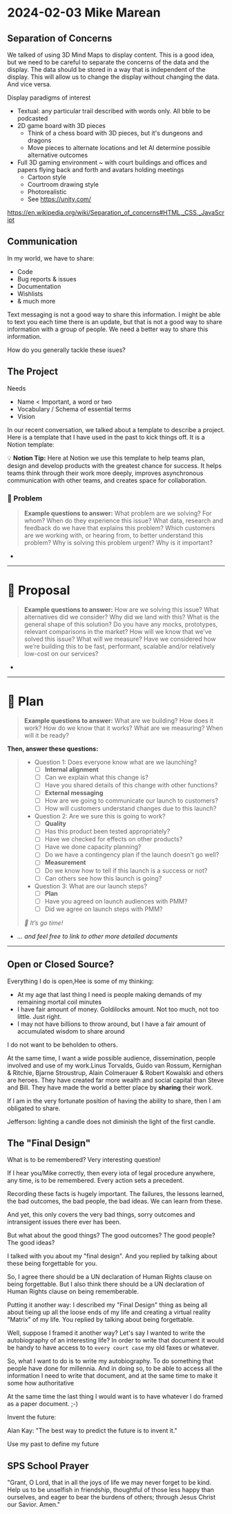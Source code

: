 # 2024-02-03 Mike Marean

## Separation of Concerns

We talked of using 3D Mind Maps to display content. This is a good idea, but we need to be careful to separate the concerns of the data and the display. The data should be stored in a way that is independent of the display. This will allow us to change the display without changing the data. And vice versa.

Display paradigms of interest

* Textual: any particular trail described with words only. All bble to be podcasted
* 2D game board with 3D pieces
  * Think of a chess board with 3D pieces, but it's dungeons and dragons
  * Move pieces to alternate locations and let AI determine possible alternative outcomes
* Full 3D gaming environment ~ with court buildings and offices and papers flying back and forth and avatars holding meetings
  * Cartoon style
  * Courtroom drawing style
  * Photorealistic
  * See https://unity.com/

https://en.wikipedia.org/wiki/Separation_of_concerns#HTML,_CSS,_JavaScript


## Communication

In my world, we have to share:

* Code
* Bug reports & issues
* Documentation
* Wishlists
* & much more

Text messaging is not a good way to share this information. I might be able to text you each time there is an update, but that is not a good way to share information with a group of people. We need a better way to share this information.

How do you generally tackle these isues?


## The Project

Needs

* Name < Important, a word or two
* Vocabulary / Schema of essential terms
* Vision

In our recent conversation, we talked about a template to describe a project. Here is a template that I have used in the past to kick things off. It is a Notion template:



<aside>

💡 **Notion Tip:** Here at Notion we use this template to help teams plan, design and develop products with the greatest chance for success. It helps teams think through their work more deeply, improves asynchronous communication with other teams, and creates space for collaboration.

</aside>

### 👀 Problem

> **Example questions to answer:**
What problem are we solving? For whom? When do they experience this issue?
What data, research and feedback do we have that explains this problem?
Which customers are we working with, or hearing from, to better understand this problem?
Why is solving this problem urgent? Why is it important?
>
*

---

# 💭 Proposal

> **Example questions to answer:**
How are we solving this issue? What alternatives did we consider?  Why did we land with this?
What is the general shape of this solution? Do you have any mocks, prototypes, relevant comparisons in the market?
How will we know that we’ve solved this issue? What will we measure?
Have we considered how we’re building this to be fast, performant, scalable and/or relatively low-cost on our services?
>
*

---

# 🛫 Plan

> **Example questions to answer:**
What are we building?  How does it work? How do we know that it works? What are we measuring? When will it be ready?

**Then, answer these questions:**
>
> * Question 1: Does everyone know what are we launching?
>   * [ ]  **Internal alignment**
>     * [ ]  Can we explain what this change is?
>     * [ ]  Have you shared details of this change with other functions?
>   * [ ]  **External messaging**
>     * [ ]  How are we going to communicate our launch to customers?
>     * [ ]  How will customers understand changes due to this launch?
> * Question 2: Are we sure this is going to work?
>   * [ ]  **Quality**
>     * [ ]  Has this product been tested appropriately?
>     * [ ]  Have we checked for effects on other products?
>     * [ ]  Have we done capacity planning?
>     * [ ]  Do we have a contingency plan if the launch doesn’t go well?
>   * [ ]  **Measurement**
>     * [ ]  Do we know how to tell if this launch is a success or not?
>     * [ ]  Can others see how this launch is going?
> * Question 3: What are our launch steps?
>   * [ ]  **Plan**
>     * [ ]  Have you agreed on launch audiences with PMM?
>     * [ ]  Did we agree on launch steps with PMM?
>
> *🚀 It’s go time!*
>
* *... and feel free to link to other more detailed documents*

****


## Open or Closed Source?

Everything I do is open,Hee is some of my thinking:

* At my age that last thing I need is people making demands of my remaining mortal coil minutes
* I have  fair amount of money. Goldilocks amount. Not too much, not too little. Just right.
* I may not have billions to throw around, but I have a fair amount of accumulated wisdom to share around

I do not want to be beholden to others.

At the same time, I want a wide possible audience, dissemination, people involved and use of my work.Linus Torvalds, Guido van Rossum, Kernighan & Ritchie, Bjarne Stroustrup, Alain Colmerauer & Robert Kowalski and others are heroes. They have created far more wealth and social capital than Steve and Bill. They have made the world a better place by **sharing** their work.

If I am in the very fortunate position of having the ability to share, then I am obligated to share.

Jefferson: lighting a candle does not diminish the light of the first candle.


## The "Final Design"

What is to be remembered? Very interesting question!

If I hear you/Mike correctly, then every iota of legal procedure anywhere, any time, is to be remembered. Every action sets a precedent.

Recording these facts is hugely important. The failures, the lessons learned, the bad outcomes, the bad people, the bad ideas. We can learn from these.

And yet, this only covers the very bad things, sorry outcomes and intransigent issues there ever has been.

But what about the good things? The good outcomes? The good people? The good ideas?

I talked with you about my "final design". And you replied by talking about these being forgettable for you.

So, I agree there should be a UN declaration of Human Rights clause on being forgettable. But I also think there should be a UN declaration of Human Rights clause on being rememberable.

Putting it another way: I described my "Final Design" thing as being all about tieing up all the loose ends of my life and creating a virtual reality "Matrix" of my life. You replied by talking about being forgettable.

Well, suppose I framed it another way? Let's say I wanted to write the autobiography of an interesting life? In order to write that document it would be handy to have access to to `every court case` my old faxes or whatever.

So, what I want to do is to write my autobiography. To do something that people have done for millennia. And in doing so, to be able to access all the information I need to write that document, and at the same time to make it some how authoritative

At the same time the last thing I would want is to have whatever I do framed as a paper document. ;-)

Invent the future:

Alan Kay: "The best way to predict the future is to invent it."

Use my past to define my future

## SPS School Prayer

"Grant, O Lord, that in all the joys of life we may never forget to be kind. Help us to be unselfish in friendship, thoughtful of those less happy than ourselves, and eager to bear the burdens of others; through Jesus Christ our Savior. Amen."

